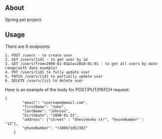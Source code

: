 ## About

Spring pet project.

## Usage

There are 6 endpoints:
```
1. POST /users - to create user
2. GET /users/{id} - to get user by id
3. GET /users?from=2000-01-01&to=2010-01-01 - to get all users by date range(with date example)
4. PUT /users/{id} to fully update user
5. PATCH /users/{id} to partially update user
6. DELETE /users/{is} to delete user
```

Here is an example of the body for POST/PUT/PATCH request:
```
{
        "email": "username@email.com",
        "firstName": "John",
        "lastName": "Johnson",
        "birthDate": "2000-01-31",
        "address": {"street" : "Shevchenko str", "houseNumber" : "12"},
        "phoneNumber": "+380671852382"
    }
```
